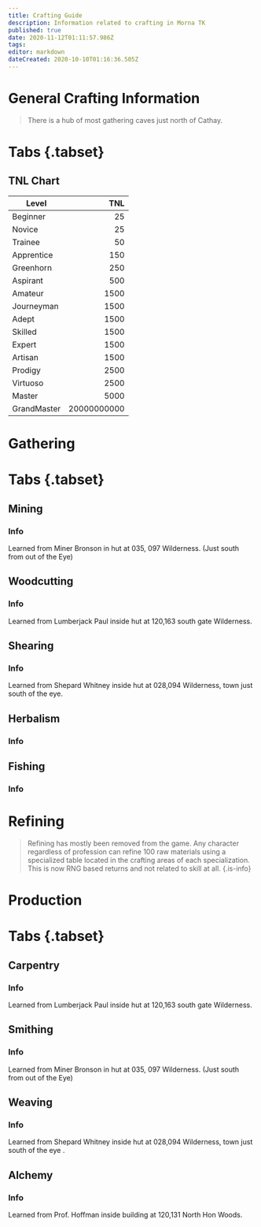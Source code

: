 ```yaml
---
title: Crafting Guide
description: Information related to crafting in Morna TK
published: true
date: 2020-11-12T01:11:57.986Z
tags: 
editor: markdown
dateCreated: 2020-10-10T01:16:36.505Z
---
```



# General Crafting Information
>There is a hub of most gathering caves just north of Cathay.
# Tabs {.tabset}
## TNL Chart

| Level       | TNL |
| ----------- | ---:|
| Beginner    |   25| 
| Novice      |   25|
| Trainee     |   50|
| Apprentice  |  150|
| Greenhorn   |  250|
| Aspirant    |  500|
| Amateur     | 1500|
| Journeyman  | 1500|
| Adept       | 1500|
| Skilled     | 1500|
| Expert      | 1500|
| Artisan     | 1500|
| Prodigy     | 2500|
| Virtuoso    | 2500|
| Master      | 5000|
| GrandMaster | 20000000000|

# Gathering
# Tabs {.tabset}
## Mining
### Info
Learned from Miner Bronson in hut at 035, 097 Wilderness. (Just south from out of the Eye)
## Woodcutting
### Info
Learned from Lumberjack Paul inside hut at 120,163 south gate Wilderness.
## Shearing
### Info
Learned from Shepard Whitney inside hut at 028,094 Wilderness, town just south of the eye.
## Herbalism
### Info
## Fishing
### Info

# Refining
> Refining has mostly been removed from the game. Any character regardless of profession can refine 100 raw materials using a specialized table located in the crafting areas of each specialization. This is now RNG based returns and not related to skill at all.
{.is-info}


# Production
# Tabs {.tabset}
## Carpentry
### Info
Learned from Lumberjack Paul inside hut at 120,163 south gate Wilderness.
## Smithing
### Info
Learned from Miner Bronson in hut at 035, 097 Wilderness. (Just south from out of the Eye)
## Weaving
### Info
Learned from Shepard Whitney inside hut at 028,094 Wilderness, town just south of the eye .
## Alchemy
### Info
Learned from Prof. Hoffman inside building at 120,131 North Hon Woods.